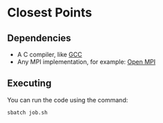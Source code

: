 # Closest Points

## Dependencies

- A C compiler, like [GCC](https://gcc.gnu.org/)
- Any MPI implementation, for example: [Open MPI](https://www.open-mpi.org/)

## Executing

You can run the code using the command:

```sbatch job.sh```
